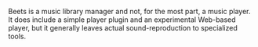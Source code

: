 Beets is a music library manager and not, for the most part, a music player. It does include a simple player plugin and an experimental Web-based player, but it generally leaves actual sound-reproduction to specialized tools.